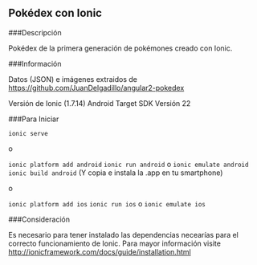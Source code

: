 ## Pokédex con Ionic

###Descripción

Pokédex de la primera generación de pokémones creado con Ionic.

###Información

Datos (JSON) e imágenes extraidos de https://github.com/JuanDelgadillo/angular2-pokedex

Versión de Ionic (1.7.14)
Android Target SDK Versión 22

###Para Iniciar

 `ionic serve`

 o

 `ionic platform add android`
 `ionic run android` o `ionic emulate android`
 `ionic build android` (Y copia e instala la .app en tu smartphone)

 o

 `ionic platform add ios`
 `ionic run ios` o `ionic emulate ios`

###Consideración

 Es necesario para tener instalado las dependencias necearías para el correcto funcionamiento de Ionic.
 Para mayor información visite http://ionicframework.com/docs/guide/installation.html
